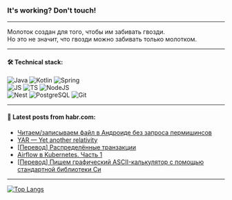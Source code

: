 ### It's working? Don't touch!

---
Молоток создан для того, чтобы им забивать гвозди. <br>
Но это не значит, что гвозди можно забивать только молотком.

---

#### 🛠️ Technical stack:

![Java](https://img.shields.io/badge/Java-informational?logo=Oracle&style=flat&logoColor=white&color=FF4500)
![Kotlin](https://img.shields.io/badge/Kotlin-informational?logo=Kotlin&style=flat&logoColor=white&color=774D97)
![Spring](https://img.shields.io/badge/SpringBoot-informational?logo=SpringBoot&style=flat&logoColor=white&color=6DB33F) <br>
![JS](https://img.shields.io/badge/JS-informational?logo=javaScript&style=flat&logoColor=black&color=F7Df1E)
![TS](https://img.shields.io/badge/TypeScript-informational?logo=typeScript&style=flat&logoColor=black&color=0667A8)
![NodeJS](https://img.shields.io/badge/NodeJS-informational?logo=node.js&style=flat&logoColor=white&color=70A760) <br>
![Nest](https://img.shields.io/badge/NestJS-informational?logo=NestJS&style=flat&logoColor=white&color=E0234E)
![PostgreSQL](https://img.shields.io/badge/PostgreSQL-informational?logo=PostgreSQL&style=flat&logoColor=white&color=DAA520)
![Git](https://img.shields.io/badge/Git-informational?logo=git&style=flat&logoColor=white&color=778899)

___

#### 💬 Latest posts from habr.com:

<!-- BLOG-POST-LIST:START -->
- [Читаем/записываем файл в Андроиде без запроса пермишинсов](https://habr.com/ru/articles/769114/?utm_source=habrahabr&utm_medium=rss&utm_campaign=769114)
- [YAR — Yet another relativity](https://habr.com/ru/articles/769062/?utm_source=habrahabr&utm_medium=rss&utm_campaign=769062)
- [[Перевод] Распределённые транзакции](https://habr.com/ru/articles/769102/?utm_source=habrahabr&utm_medium=rss&utm_campaign=769102)
- [Airflow в Kubernetes. Часть 1](https://habr.com/ru/articles/769098/?utm_source=habrahabr&utm_medium=rss&utm_campaign=769098)
- [[Перевод] Пишем графический ASCII-калькулятор с помощью стандартной библиотеки Си](https://habr.com/ru/companies/ruvds/articles/768706/?utm_source=habrahabr&utm_medium=rss&utm_campaign=768706)
<!-- BLOG-POST-LIST:END -->

---
[![Top Langs](https://github-readme-stats-git-master-advtsetting-gmailcom.vercel.app/api/top-langs/?username=zloylis&langs_count=10&hide_title=false&title_color=e6edf3&size_weight=0.5&count_weight=0.5&layout=compact&hide_border=true&theme=dracula)](https://github.com/zloylis)

<!-- ![GitHub stats](https://github-readme-stats-git-master-advtsetting-gmailcom.vercel.app/api?username=zloylis&show_icons=true&hide_border=true&theme=dracula&hide_title=true&include_all_commits=true&count_private=true&hide=contribs&hide_rank=true) -->
